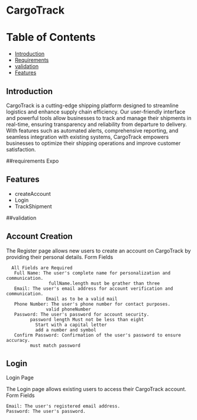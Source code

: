 # CargoTrack

# Table of Contents
- [Introduction](#introduction)
- [Requirements](#requirements)
- [validation](#validation)
- [Features](#features)

## Introduction

CargoTrack is a cutting-edge shipping platform designed to streamline logistics and enhance supply chain efficiency. Our user-friendly interface and powerful tools allow businesses to track and manage their shipments in real-time, ensuring transparency and reliability from departure to delivery. With features such as automated alerts, comprehensive reporting, and seamless integration with existing systems, CargoTrack empowers businesses to optimize their shipping operations and improve customer satisfaction.


##requirements
   Expo


## Features

- createAccount
- Login
- TrackShipment



##validation


## Account Creation
The Register page allows new users to create an account on CargoTrack by providing their personal details.
Form Fields

      All Fields are Required 
       Full Name: The user's complete name for personalization and communication.
                    fullName.length must be grather than three
       Email: The user's email address for account verification and communication.
                   Email as to be a valid mail 
       Phone Number: The user's phone number for contact purposes.
                   valid phoneNumber
       Password: The user's password for account security.
             password length Must not be less than eight
               Start with a capital letter 
               add a number and symbol 
       Confirm Password: Confirmation of the user's password to ensure accuracy.
             must match password


## Login 

Login Page

The Login page allows existing users to access their CargoTrack account.
Form Fields

    Email: The user's registered email address.
    Password: The user's password.


  





   



